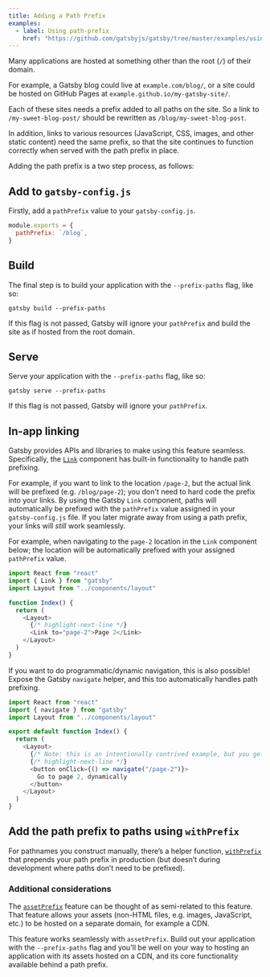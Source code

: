 ```yaml
---
title: Adding a Path Prefix
examples:
  - label: Using path-prefix
    href: "https://github.com/gatsbyjs/gatsby/tree/master/examples/using-path-prefix"
---
```


Many applications are hosted at something other than the root (`/`) of their domain.

For example, a Gatsby blog could live at `example.com/blog/`, or a site could be hosted on GitHub Pages at `example.github.io/my-gatsby-site/`.

Each of these sites needs a prefix added to all paths on the site. So a link to
`/my-sweet-blog-post/` should be rewritten as `/blog/my-sweet-blog-post`.

In addition, links to various resources (JavaScript, CSS, images, and other static content) need the same prefix, so that the site continues to function correctly when served with the path prefix in place.

Adding the path prefix is a two step process, as follows:

## Add to `gatsby-config.js`

Firstly, add a `pathPrefix` value to your `gatsby-config.js`.

```js:title=gatsby-config.js
module.exports = {
  pathPrefix: `/blog`,
}
```

## Build

The final step is to build your application with the `--prefix-paths` flag, like so:

```shell
gatsby build --prefix-paths
```

If this flag is not passed, Gatsby will ignore your `pathPrefix` and build the site as if hosted from the root domain.

## Serve

Serve your application with the `--prefix-paths` flag, like so:

```shell
gatsby serve --prefix-paths
```

If this flag is not passed, Gatsby will ignore your `pathPrefix`.

## In-app linking

Gatsby provides APIs and libraries to make using this feature seamless. Specifically, the [`Link`](/docs/reference/built-in-components/gatsby-link/) component has built-in functionality to handle path prefixing.

For example, if you want to link to the location `/page-2`, but the actual link will be prefixed (e.g. `/blog/page-2`); you don't need to hard code the prefix into your links. By using the Gatsby `Link` component, paths will automatically be prefixed with the `pathPrefix` value assigned in your `gatsby-config.js` file. If you later migrate away from using a path prefix, your links will _still_ work seamlessly.

For example, when navigating to the `page-2` location in the `Link` component below; the location will be automatically prefixed with your assigned `pathPrefix` value.

```jsx:title=src/pages/index.js
import React from "react"
import { Link } from "gatsby"
import Layout from "../components/layout"

function Index() {
  return (
    <Layout>
      {/* highlight-next-line */}
      <Link to="page-2">Page 2</Link>
    </Layout>
  )
}
```

If you want to do programmatic/dynamic navigation, this is also possible! Expose the Gatsby `navigate` helper, and this too automatically handles path prefixing.

```jsx:title=src/pages/index.js
import React from "react"
import { navigate } from "gatsby"
import Layout from "../components/layout"

export default function Index() {
  return (
    <Layout>
      {/* Note: this is an intentionally contrived example, but you get the idea! */}
      {/* highlight-next-line */}
      <button onClick={() => navigate("/page-2")}>
        Go to page 2, dynamically
      </button>
    </Layout>
  )
}
```

## Add the path prefix to paths using `withPrefix`

For pathnames you construct manually, there’s a helper function, [`withPrefix`](/docs/reference/built-in-components/gatsby-link/#add-the-path-prefix-to-paths-using-withprefix) that prepends your path prefix in production (but doesn’t during development where paths don’t need to be prefixed).

### Additional considerations

The [`assetPrefix`](/docs/how-to/previews-deploys-hosting/asset-prefix/) feature can be thought of as semi-related to this feature. That feature allows your assets (non-HTML files, e.g. images, JavaScript, etc.) to be hosted on a separate domain, for example a CDN.

This feature works seamlessly with `assetPrefix`. Build out your application with the `--prefix-paths` flag and you'll be well on your way to hosting an application with its assets hosted on a CDN, and its core functionality available behind a path prefix.

